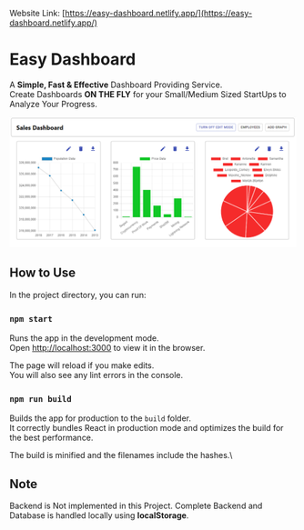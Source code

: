 Website Link: [https://easy-dashboard.netlify.app/](https://easy-dashboard.netlify.app/)

# Easy Dashboard

A **Simple, Fast & Effective** Dashboard Providing Service.\
Create Dashboards **ON THE FLY** for your Small/Medium Sized StartUps to Analyze Your Progress.

![DEMO](./readmeRaw/demo.PNG)

## How to Use

In the project directory, you can run:

### `npm start`

Runs the app in the development mode.\
Open [http://localhost:3000](http://localhost:3000) to view it in the browser.

The page will reload if you make edits.\
You will also see any lint errors in the console.

### `npm run build`

Builds the app for production to the `build` folder.\
It correctly bundles React in production mode and optimizes the build for the best performance.

The build is minified and the filenames include the hashes.\

## **Note**

Backend is Not implemented in this Project. Complete Backend and Database is handled locally using **localStorage**.
